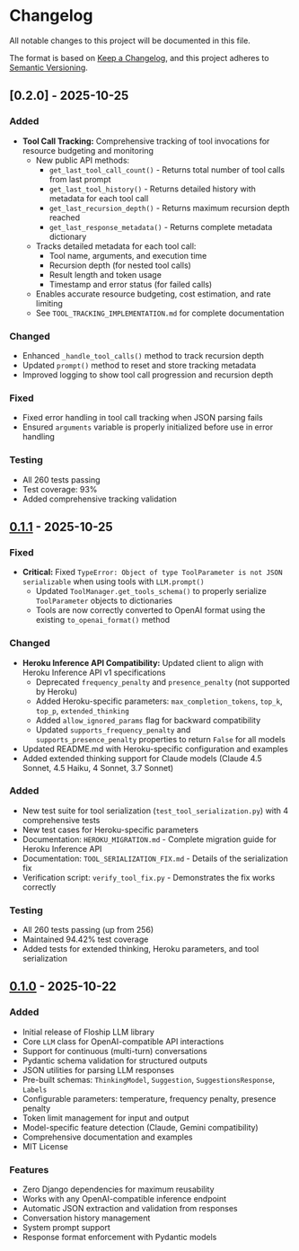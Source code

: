 # Changelog

All notable changes to this project will be documented in this file.

The format is based on [Keep a Changelog](https://keepachangelog.com/en/1.0.0/),
and this project adheres to [Semantic Versioning](https://semver.org/spec/v2.0.0.html).

## [0.2.0] - 2025-10-25

### Added
- **Tool Call Tracking:** Comprehensive tracking of tool invocations for resource budgeting and monitoring
  - New public API methods:
    - `get_last_tool_call_count()` - Returns total number of tool calls from last prompt
    - `get_last_tool_history()` - Returns detailed history with metadata for each tool call
    - `get_last_recursion_depth()` - Returns maximum recursion depth reached
    - `get_last_response_metadata()` - Returns complete metadata dictionary
  - Tracks detailed metadata for each tool call:
    - Tool name, arguments, and execution time
    - Recursion depth (for nested tool calls)
    - Result length and token usage
    - Timestamp and error status (for failed calls)
  - Enables accurate resource budgeting, cost estimation, and rate limiting
  - See `TOOL_TRACKING_IMPLEMENTATION.md` for complete documentation

### Changed
- Enhanced `_handle_tool_calls()` method to track recursion depth
- Updated `prompt()` method to reset and store tracking metadata
- Improved logging to show tool call progression and recursion depth

### Fixed
- Fixed error handling in tool call tracking when JSON parsing fails
- Ensured `arguments` variable is properly initialized before use in error handling

### Testing
- All 260 tests passing
- Test coverage: 93%
- Added comprehensive tracking validation

## [0.1.1] - 2025-10-25

### Fixed
- **Critical:** Fixed `TypeError: Object of type ToolParameter is not JSON serializable` when using tools with `LLM.prompt()`
  - Updated `ToolManager.get_tools_schema()` to properly serialize `ToolParameter` objects to dictionaries
  - Tools are now correctly converted to OpenAI format using the existing `to_openai_format()` method

### Changed
- **Heroku Inference API Compatibility:** Updated client to align with Heroku Inference API v1 specifications
  - Deprecated `frequency_penalty` and `presence_penalty` (not supported by Heroku)
  - Added Heroku-specific parameters: `max_completion_tokens`, `top_k`, `top_p`, `extended_thinking`
  - Added `allow_ignored_params` flag for backward compatibility
  - Updated `supports_frequency_penalty` and `supports_presence_penalty` properties to return `False` for all models
- Updated README.md with Heroku-specific configuration and examples
- Added extended thinking support for Claude models (Claude 4.5 Sonnet, 4.5 Haiku, 4 Sonnet, 3.7 Sonnet)

### Added
- New test suite for tool serialization (`test_tool_serialization.py`) with 4 comprehensive tests
- New test cases for Heroku-specific parameters
- Documentation: `HEROKU_MIGRATION.md` - Complete migration guide for Heroku Inference API
- Documentation: `TOOL_SERIALIZATION_FIX.md` - Details of the serialization fix
- Verification script: `verify_tool_fix.py` - Demonstrates the fix works correctly

### Testing
- All 260 tests passing (up from 256)
- Maintained 94.42% test coverage
- Added tests for extended thinking, Heroku parameters, and tool serialization

## [0.1.0] - 2025-10-22

### Added
- Initial release of Floship LLM library
- Core `LLM` class for OpenAI-compatible API interactions
- Support for continuous (multi-turn) conversations
- Pydantic schema validation for structured outputs
- JSON utilities for parsing LLM responses
- Pre-built schemas: `ThinkingModel`, `Suggestion`, `SuggestionsResponse`, `Labels`
- Configurable parameters: temperature, frequency penalty, presence penalty
- Token limit management for input and output
- Model-specific feature detection (Claude, Gemini compatibility)
- Comprehensive documentation and examples
- MIT License

### Features
- Zero Django dependencies for maximum reusability
- Works with any OpenAI-compatible inference endpoint
- Automatic JSON extraction and validation from responses
- Conversation history management
- System prompt support
- Response format enforcement with Pydantic models

[0.1.1]: https://github.com/Floship/floship-llm/releases/tag/v0.1.1
[0.1.0]: https://github.com/Floship/floship-llm/releases/tag/v0.1.0
